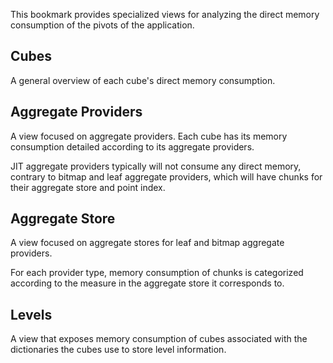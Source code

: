 This bookmark provides specialized views for analyzing the direct memory
consumption of the pivots of the application.

## Cubes

A general overview of each cube's direct memory consumption.

## Aggregate Providers

A view focused on aggregate providers. Each cube has its memory consumption
detailed according to its aggregate providers.

JIT aggregate providers typically will not consume any direct memory, contrary
to bitmap and leaf aggregate providers, which will have chunks for their
aggregate store and point index.

## Aggregate Store

A view focused on aggregate stores for leaf and bitmap aggregate providers.

For each provider type, memory consumption of chunks is categorized according to
the measure in the aggregate store it corresponds to.

## Levels

A view that exposes memory consumption of cubes associated with the dictionaries
the cubes use to store level information.
